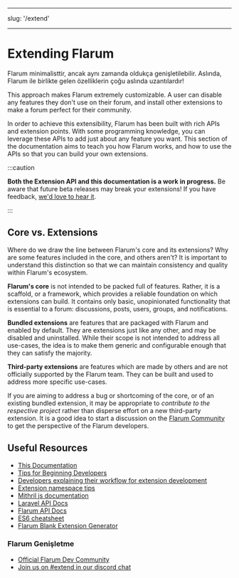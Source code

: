 - - -
slug: '/extend'
- - -

# Extending Flarum

Flarum minimalisttir, ancak aynı zamanda oldukça genişletilebilir. Aslında, Flarum ile birlikte gelen özelliklerin çoğu aslında uzantılardır!

This approach makes Flarum extremely customizable. A user can disable any features they don't use on their forum, and install other extensions to make a forum perfect for their community.

In order to achieve this extensibility, Flarum has been built with rich APIs and extension points. With some programming knowledge, you can leverage these APIs to add just about any feature you want. This section of the documentation aims to teach you how Flarum works, and how to use the APIs so that you can build your own extensions.

:::caution

**Both the Extension API and this documentation is a work in progress.** Be aware that future beta releases may break your extensions! If you have feedback, [we'd love to hear it](https://discuss.flarum.org/).

:::

## Core vs. Extensions

Where do we draw the line between Flarum's core and its extensions? Why are some features included in the core, and others aren't? It is important to understand this distinction so that we can maintain consistency and quality within Flarum's ecosystem.

**Flarum's core** is not intended to be packed full of features. Rather, it is a scaffold, or a framework, which provides a reliable foundation on which extensions can build. It contains only basic, unopinionated functionality that is essential to a forum: discussions, posts, users, groups, and notifications.

**Bundled extensions** are features that are packaged with Flarum and enabled by default. They are extensions just like any other, and may be disabled and uninstalled. While their scope is not intended to address all use-cases, the idea is to make them generic and configurable enough that they can satisfy the majority.

**Third-party extensions** are features which are made by others and are not officially supported by the Flarum team. They can be built and used to address more specific use-cases.

If you are aiming to address a bug or shortcoming of the core, or of an existing bundled extension, it may be appropriate to *contribute to the respective project* rather than disperse effort on a new third-party extension. It is a good idea to start a discussion on the [Flarum Community](https://discuss.flarum.org/) to get the perspective of the Flarum developers.

## Useful Resources

- [This Documentation](start.md)
- [Tips for Beginning Developers](https://discuss.flarum.org/d/5512-extension-development-tips)
- [Developers explaining their workflow for extension development](https://discuss.flarum.org/d/6320-extension-developers-show-us-your-workflow)
- [Extension namespace tips](https://discuss.flarum.org/d/9625-flarum-extension-namespacing-tips)
- [Mithril js documentation](https://mithril.js.org/)
- [Laravel API Docs](https://laravel.com/api/8.x/)
- [Flarum API Docs](https://api.flarum.org)
- [ES6 cheatsheet](https://github.com/DrkSephy/es6-cheatsheet)
- [Flarum Blank Extension Generator](https://discuss.flarum.org/d/11333-flarum-extension-generator-by-reflar/)

### Flarum Genişletme

- [Official Flarum Dev Community](https://discuss.flarum.org/t/dev)
- [Join us on #extend in our discord chat](https://flarum.org/discord/)
